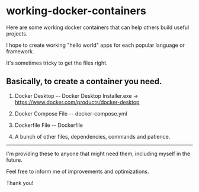 # working-docker-containers
Here are some working docker containers that can help others build useful projects.

I hope to create working "hello world" apps for each popular language or framework.

It's sometimes tricky to get the files right.

Basically, to create a container you need.
------------------------------------------------------------
1) Docker Desktop
-- Docker Desktop Installer.exe -> https://www.docker.com/products/docker-desktop

2) Docker Compose File
-- docker-compose.yml

3) Dockerfile File
-- Dockerfile

4) A bunch of other files, dependencies, commands and patience.
------------------------------------------------------------

I'm providing these to anyone that might need them, including myself in the future.

Feel free to inform me of improvements and optimizations.

Thank you!
